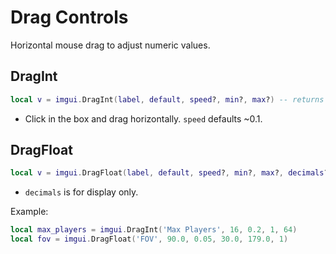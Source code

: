 # Drag Controls

Horizontal mouse drag to adjust numeric values.

## DragInt
```lua
local v = imgui.DragInt(label, default, speed?, min?, max?) -- returns int
```
- Click in the box and drag horizontally. `speed` defaults ~0.1.

## DragFloat
```lua
local v = imgui.DragFloat(label, default, speed?, min?, max?, decimals?) -- returns number
```
- `decimals` is for display only.

Example:
```lua
local max_players = imgui.DragInt('Max Players', 16, 0.2, 1, 64)
local fov = imgui.DragFloat('FOV', 90.0, 0.05, 30.0, 179.0, 1)
``` 